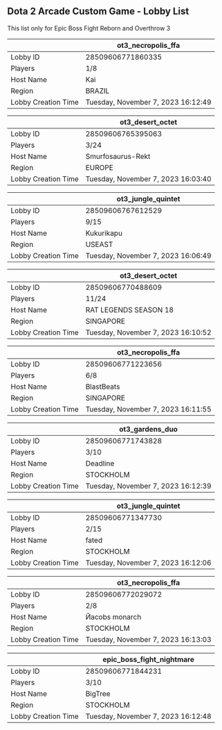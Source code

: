 ## Dota 2 Arcade Custom Game - Lobby List

This list only for Epic Boss Fight Reborn and Overthrow 3

|  | ot3_necropolis_ffa |
| ------ | ------ |
| Lobby ID | 28509606771860335 |
| Players | 1/8 |
| Host Name | Kai |
| Region | BRAZIL |
| Lobby Creation Time | Tuesday, November 7, 2023 16:12:49 |


|  | ot3_desert_octet |
| ------ | ------ |
| Lobby ID | 28509606765395063 |
| Players | 3/24 |
| Host Name | Smurfosaurus-Rekt |
| Region | EUROPE |
| Lobby Creation Time | Tuesday, November 7, 2023 16:03:40 |


|  | ot3_jungle_quintet |
| ------ | ------ |
| Lobby ID | 28509606767612529 |
| Players | 9/15 |
| Host Name | Kukurikapu |
| Region | USEAST |
| Lobby Creation Time | Tuesday, November 7, 2023 16:06:49 |


|  | ot3_desert_octet |
| ------ | ------ |
| Lobby ID | 28509606770488609 |
| Players | 11/24 |
| Host Name | RAT LEGENDS SEASON 18 |
| Region | SINGAPORE |
| Lobby Creation Time | Tuesday, November 7, 2023 16:10:52 |


|  | ot3_necropolis_ffa |
| ------ | ------ |
| Lobby ID | 28509606771223656 |
| Players | 6/8 |
| Host Name | BlastBeats |
| Region | SINGAPORE |
| Lobby Creation Time | Tuesday, November 7, 2023 16:11:55 |


|  | ot3_gardens_duo |
| ------ | ------ |
| Lobby ID | 28509606771743828 |
| Players | 3/10 |
| Host Name | Deadline |
| Region | STOCKHOLM |
| Lobby Creation Time | Tuesday, November 7, 2023 16:12:39 |


|  | ot3_jungle_quintet |
| ------ | ------ |
| Lobby ID | 28509606771347730 |
| Players | 2/15 |
| Host Name | fated |
| Region | STOCKHOLM |
| Lobby Creation Time | Tuesday, November 7, 2023 16:12:06 |


|  | ot3_necropolis_ffa |
| ------ | ------ |
| Lobby ID | 28509606772029072 |
| Players | 2/8 |
| Host Name | Йаcobs monarch |
| Region | STOCKHOLM |
| Lobby Creation Time | Tuesday, November 7, 2023 16:13:03 |


|  | epic_boss_fight_nightmare |
| ------ | ------ |
| Lobby ID | 28509606771844231 |
| Players | 3/10 |
| Host Name | BigTree |
| Region | STOCKHOLM |
| Lobby Creation Time | Tuesday, November 7, 2023 16:12:48 |


